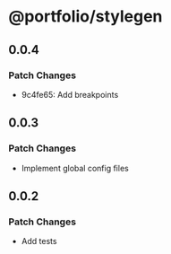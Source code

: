 # @portfolio/stylegen

## 0.0.4

### Patch Changes

- 9c4fe65: Add breakpoints

## 0.0.3

### Patch Changes

- Implement global config files

## 0.0.2

### Patch Changes

- Add tests
